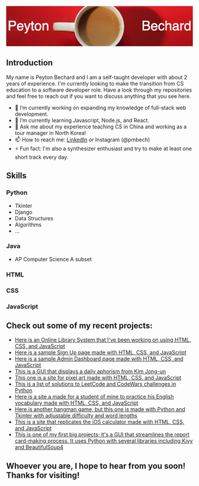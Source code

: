 <img src="Peyton_Bechard2.png" alt="Peyton Bechard">

## Introduction

My name is Peyton Bechard and I am a self-taught developer with about 2 years of experience. I'm currently looking to make the transition from CS education to a software developer role. Have a look through my repositories and feel free to reach out if you want to discuss anything that you see here.

- 🔭 I’m currently working on expanding my knowledge of full-stack web development.
- 🌱 I’m currently learning Javascript, Node.js, and React.
- 💬 Ask me about my experience teaching CS in China and working as a tour manager in North Korea!
- 📫 How to reach me: [LinkedIn](https://www.linkedin.com/in/peyton-bechard/) or Instagram (@pmbech)
- ⚡ Fun fact: I'm also a synthesizer enthusiast and try to make at least one short track every day.


## Skills

### Python
- Tkinter
- Django
- Data Structures
- Algorithms
- ...

### Java
- AP Computer Science A subset
  
### HTML
### CSS
### JavaScript


## Check out some of my recent projects:

- [Here is an Online Library System that I've been working on using HTML, CSS, and JavaScript](https://github.com/pmbechard/Library)
- [Here is a sample Sign Up page made with HTML, CSS, and JavaScript](https://github.com/pmbechard/Sign-Up-Page)
- [Here is a sample Admin Dashboard page made with HTML, CSS, and JavaScript](https://github.com/pmbechard/Admin-Dashboard)
- [This is a GUI that displays a daily aphorism from Kim Jong-un](https://github.com/pmbechard/KimJongUnAphorisms)
- [This one is a site for pixel art made with HTML, CSS, and JavaScript](https://github.com/pmbechard/Pixton)
- [This is a list of solutions to LeetCode and CodeWars challenges in Python](https://github.com/pmbechard/CodingChallenges)
- [Here is a site a made for a student of mine to practice his English vocabulary made with HTML, CSS, and JavaScript](https://github.com/pmbechard/sampsons-vocabulary)
- [Here is another hangman game, but this one is made with Python and Tkinter with adjustable difficulty and word lengths](https://github.com/pmbechard/Tk-Hangman)
- [This is a site that replicates the iOS calculator made with HTML, CSS, and JavaScript](https://github.com/pmbechard/iOS-Calculator-Replica)
- [This is one of my first big projects; it's a GUI that streamlines the report card-making process. It uses Python with several libraries including Kivy and BeautifulSoup4](https://github.com/pmbechard/Rosedale-GHS-Reporting-System)

## Whoever you are, I hope to hear from you soon! Thanks for visiting!
